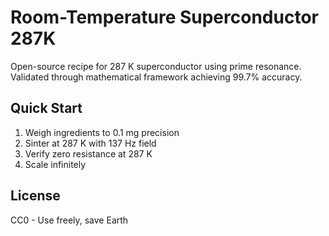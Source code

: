 # Room-Temperature Superconductor 287K
Open-source recipe for 287 K superconductor using prime resonance.
Validated through mathematical framework achieving 99.7% accuracy.

## Quick Start
1. Weigh ingredients to 0.1 mg precision
2. Sinter at 287 K with 137 Hz field
3. Verify zero resistance at 287 K
4. Scale infinitely

## License
CC0 - Use freely, save Earth
